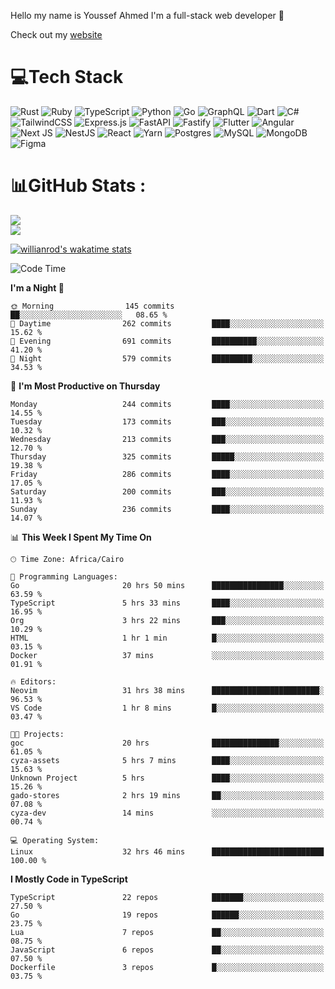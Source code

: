 Hello my name is Youssef Ahmed I'm a full-stack web developer 👋

Check out my [website](https://youssefahmed.vercel.app)
 
# 💻Tech Stack

![Rust](https://img.shields.io/badge/rust-%23000000.svg?style=for-the-badge&logo=rust&logoColor=white) ![Ruby](https://img.shields.io/badge/ruby-%23CC342D.svg?style=for-the-badge&logo=ruby&logoColor=white) ![TypeScript](https://img.shields.io/badge/typescript-%23007ACC.svg?style=for-the-badge&logo=typescript&logoColor=white) ![Python](https://img.shields.io/badge/python-3670A0?style=for-the-badge&logo=python&logoColor=ffdd54) ![Go](https://img.shields.io/badge/go-%2300ADD8.svg?style=for-the-badge&logo=go&logoColor=white) ![GraphQL](https://img.shields.io/badge/-GraphQL-E10098?style=for-the-badge&logo=graphql&logoColor=white) ![Dart](https://img.shields.io/badge/dart-%230175C2.svg?style=for-the-badge&logo=dart&logoColor=white) ![C#](https://img.shields.io/badge/c%23-%23239120.svg?style=for-the-badge&logo=c-sharp&logoColor=white) ![TailwindCSS](https://img.shields.io/badge/tailwindcss-%2338B2AC.svg?style=for-the-badge&logo=tailwind-css&logoColor=white) ![Express.js](https://img.shields.io/badge/express.js-%23404d59.svg?style=for-the-badge&logo=express&logoColor=%2361DAFB) ![FastAPI](https://img.shields.io/badge/FastAPI-005571?style=for-the-badge&logo=fastapi) ![Fastify](https://img.shields.io/badge/fastify-%23000000.svg?style=for-the-badge&logo=fastify&logoColor=white) ![Flutter](https://img.shields.io/badge/Flutter-%2302569B.svg?style=for-the-badge&logo=Flutter&logoColor=white) ![Angular](https://img.shields.io/badge/angular-%23DD0031.svg?style=for-the-badge&logo=angular&logoColor=white) ![Next JS](https://img.shields.io/badge/Next-black?style=for-the-badge&logo=next.js&logoColor=white) ![NestJS](https://img.shields.io/badge/nestjs-%23E0234E.svg?style=for-the-badge&logo=nestjs&logoColor=white) ![React](https://img.shields.io/badge/react-%2320232a.svg?style=for-the-badge&logo=react&logoColor=%2361DAFB) ![Yarn](https://img.shields.io/badge/yarn-%232C8EBB.svg?style=for-the-badge&logo=yarn&logoColor=white) ![Postgres](https://img.shields.io/badge/postgres-%23316192.svg?style=for-the-badge&logo=postgresql&logoColor=white) ![MySQL](https://img.shields.io/badge/mysql-%2300f.svg?style=for-the-badge&logo=mysql&logoColor=white) ![MongoDB](https://img.shields.io/badge/MongoDB-%234ea94b.svg?style=for-the-badge&logo=mongodb&logoColor=white)     ![Figma](https://img.shields.io/badge/figma-%23F24E1E.svg?style=for-the-badge&logo=figma&logoColor=white)

# 📊GitHub Stats :

![](https://github-readme-stats.vercel.app/api?username=joetifa2003&theme=tokyonight&hide_border=false&include_all_commits=false&count_private=false)<br/>
![](https://github-readme-streak-stats.herokuapp.com/?user=joetifa2003&theme=tokyonight&hide_border=false)<br/>

[![willianrod's wakatime stats](https://github-readme-stats.vercel.app/api/wakatime?username=joetifa2003&layout=compact)](https://github.com/anuraghazra/github-readme-stats)
<!--START_SECTION:waka-->
![Code Time](http://img.shields.io/badge/Code%20Time-2%2C686%20hrs%2024%20mins-blue)

**I'm a Night 🦉** 

```text
🌞 Morning                145 commits         ██░░░░░░░░░░░░░░░░░░░░░░░   08.65 % 
🌆 Daytime                262 commits         ████░░░░░░░░░░░░░░░░░░░░░   15.62 % 
🌃 Evening                691 commits         ██████████░░░░░░░░░░░░░░░   41.20 % 
🌙 Night                  579 commits         █████████░░░░░░░░░░░░░░░░   34.53 % 
```
📅 **I'm Most Productive on Thursday** 

```text
Monday                   244 commits         ████░░░░░░░░░░░░░░░░░░░░░   14.55 % 
Tuesday                  173 commits         ███░░░░░░░░░░░░░░░░░░░░░░   10.32 % 
Wednesday                213 commits         ███░░░░░░░░░░░░░░░░░░░░░░   12.70 % 
Thursday                 325 commits         █████░░░░░░░░░░░░░░░░░░░░   19.38 % 
Friday                   286 commits         ████░░░░░░░░░░░░░░░░░░░░░   17.05 % 
Saturday                 200 commits         ███░░░░░░░░░░░░░░░░░░░░░░   11.93 % 
Sunday                   236 commits         ████░░░░░░░░░░░░░░░░░░░░░   14.07 % 
```


📊 **This Week I Spent My Time On** 

```text
🕑︎ Time Zone: Africa/Cairo

💬 Programming Languages: 
Go                       20 hrs 50 mins      ████████████████░░░░░░░░░   63.59 % 
TypeScript               5 hrs 33 mins       ████░░░░░░░░░░░░░░░░░░░░░   16.95 % 
Org                      3 hrs 22 mins       ███░░░░░░░░░░░░░░░░░░░░░░   10.29 % 
HTML                     1 hr 1 min          █░░░░░░░░░░░░░░░░░░░░░░░░   03.15 % 
Docker                   37 mins             ░░░░░░░░░░░░░░░░░░░░░░░░░   01.91 % 

🔥 Editors: 
Neovim                   31 hrs 38 mins      ████████████████████████░   96.53 % 
VS Code                  1 hr 8 mins         █░░░░░░░░░░░░░░░░░░░░░░░░   03.47 % 

🐱‍💻 Projects: 
goc                      20 hrs              ███████████████░░░░░░░░░░   61.05 % 
cyza-assets              5 hrs 7 mins        ████░░░░░░░░░░░░░░░░░░░░░   15.63 % 
Unknown Project          5 hrs               ████░░░░░░░░░░░░░░░░░░░░░   15.26 % 
gado-stores              2 hrs 19 mins       ██░░░░░░░░░░░░░░░░░░░░░░░   07.08 % 
cyza-dev                 14 mins             ░░░░░░░░░░░░░░░░░░░░░░░░░   00.74 % 

💻 Operating System: 
Linux                    32 hrs 46 mins      █████████████████████████   100.00 % 
```

**I Mostly Code in TypeScript** 

```text
TypeScript               22 repos            ███████░░░░░░░░░░░░░░░░░░   27.50 % 
Go                       19 repos            ██████░░░░░░░░░░░░░░░░░░░   23.75 % 
Lua                      7 repos             ██░░░░░░░░░░░░░░░░░░░░░░░   08.75 % 
JavaScript               6 repos             ██░░░░░░░░░░░░░░░░░░░░░░░   07.50 % 
Dockerfile               3 repos             █░░░░░░░░░░░░░░░░░░░░░░░░   03.75 % 
```




<!--END_SECTION:waka-->
